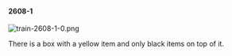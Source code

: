 #### 2608-1
![train-2608-1-0.png](https://github.com/lil-lab/nlvr/raw/master/nlvr/train/images/25/train-2608-1-0.png "train-2608-1-0.png")

There is a box with a yellow item and only black items on top of it.
